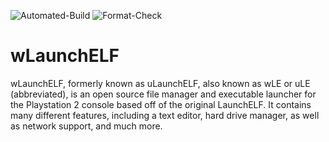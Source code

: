 ![Automated-Build](https://github.com/israpps/wLaunchELF_ISR/workflows/Automated-Build/badge.svg)
![Format-Check](https://github.com/israpps/wLaunchELF_ISR/workflows/Format-Check/badge.svg)

# wLaunchELF
wLaunchELF, formerly known as uLaunchELF, also known as wLE or uLE (abbreviated), is an open source file manager and executable launcher for the Playstation 2 console based off of the original LaunchELF. It contains many different features, including a text editor, hard drive manager, as well as network support, and much more.
